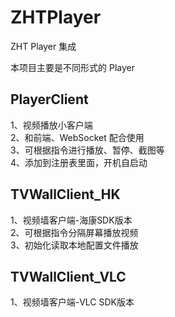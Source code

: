 # ZHTPlayer
ZHT Player 集成   

本项目主要是不同形式的 Player

## PlayerClient
1、视频播放小客户端   
2、和前端、WebSocket 配合使用   
3、可根据指令进行播放、暂停、截图等   
4、添加到注册表里面，开机自启动   

## TVWallClient_HK
1、视频墙客户端-海康SDK版本   
2、可根据指令分隔屏幕播放视频   
3、初始化读取本地配置文件播放   

## TVWallClient_VLC
1、视频墙客户端-VLC SDK版本   